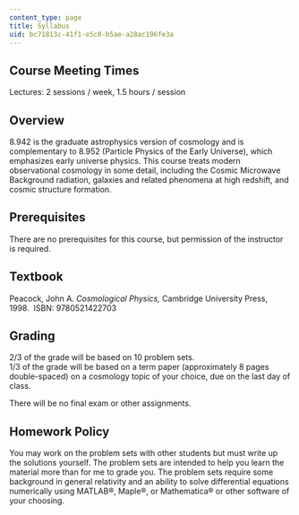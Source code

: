 ```yaml
---
content_type: page
title: Syllabus
uid: bc71813c-41f1-e5c0-b5ae-a28ac196fe3a
---
```


Course Meeting Times
--------------------

Lectures: 2 sessions / week, 1.5 hours / session

Overview
--------

8.942 is the graduate astrophysics version of cosmology and is complementary to 8.952 (Particle Physics of the Early Universe), which emphasizes early universe physics. This course treats modern observational cosmology in some detail, including the Cosmic Microwave Background radiation, galaxies and related phenomena at high redshift, and cosmic structure formation.

Prerequisites
-------------

There are no prerequisites for this course, but permission of the instructor is required.

Textbook
--------

Peacock, John A. _Cosmological Physics,_ Cambridge University Press, 1998.  ISBN: 9780521422703

Grading
-------

2/3 of the grade will be based on 10 problem sets.  
1/3 of the grade will be based on a term paper (approximately 8 pages double-spaced) on a cosmology topic of your choice, due on the last day of class.

There will be no final exam or other assignments.

Homework Policy
---------------

You may work on the problem sets with other students but must write up the solutions yourself. The problem sets are intended to help you learn the material more than for me to grade you. The problem sets require some background in general relativity and an ability to solve differential equations numerically using MATLAB®, Maple®, or Mathematica® or other software of your choosing.